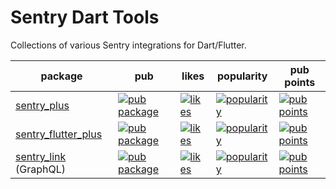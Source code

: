 # Sentry Dart Tools
Collections of various Sentry integrations for Dart/Flutter.

| package | pub | likes | popularity | pub points |
| ------- | ------- | ------- | ------- | ------- |
| [sentry_plus](/sentry_plus) | [![pub package](https://img.shields.io/pub/v/sentry_plus.svg)](https://pub.dev/packages/sentry_plus) | [![likes](https://badges.bar/sentry_plus/likes)](https://pub.dev/packages/sentry_plus/score) | [![popularity](https://badges.bar/sentry_plus/popularity)](https://pub.dev/packages/sentry_plus/score) | [![pub points](https://badges.bar/sentry_plus/pub%20points)](https://pub.dev/packages/sentry_plus/score) |
| [sentry_flutter_plus](/sentry_flutter_plus) | [![pub package](https://img.shields.io/pub/v/sentry_flutter_plus.svg)](https://pub.dev/packages/sentry_flutter_plus) | [![likes](https://badges.bar/sentry_flutter_plus/likes)](https://pub.dev/packages/sentry_flutter_plus/score) | [![popularity](https://badges.bar/sentry_flutter_plus/popularity)](https://pub.dev/packages/sentry_flutter_plus/score) | [![pub points](https://badges.bar/sentry_flutter_plus/pub%20points)](https://pub.dev/packages/sentry_flutter_plus/score) |
| [sentry_link](/sentry_link) (GraphQL) | [![pub package](https://img.shields.io/pub/v/sentry_link.svg)](https://pub.dev/packages/sentry_link) | [![likes](https://badges.bar/sentry_link/likes)](https://pub.dev/packages/sentry_link/score) | [![popularity](https://badges.bar/sentry_link/popularity)](https://pub.dev/packages/sentry_link/score) | [![pub points](https://badges.bar/sentry_link/pub%20points)](https://pub.dev/packages/sentry_link/score) |
